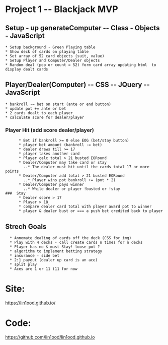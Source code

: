 # Project 1 -- Blackjack MVP

## Setup - up generateComputer -- Class - Objects - JavaScript
    * Setup background - Green Playing table
    * Show deck of cards on playing table
    * Set array of 52 card objects (suit, value)
    * Setup Player and Computer/Dealer objects
    * Random deal (pop or count = 52) form card array updating html  to display dealt cards
## Player/Dealer(Computer) -- CSS -- JQuery -- JavaScript
    * bankroll -= bet on start (ante or end button)
    * update pot += ante or bet
    * 2 cards dealt to each player
    * calculate score for dealer/player
  ###  Player Hit (add score dealer/player)
          * Bet if bankroll >= 0 else EOG (bet/stay button)
          * player bet amount (bankroll -= bet)
          * dealer draws till >= 17
          * player takes another card
          * Player calc total > 21 busted EORound
          * Dealer/Computer may take card or stay
            ..* The dealer must hit until the cards total 17 or more points
          * Dealer/Computer add total > 21 busted EORound
            ..* Player wins pot bankroll += (pot * 2)
          * Dealer/Computer pays winner
            ..* While dealer or player !busted or !stay
    ###  Stay
          * Dealer score > 17
          * Player > 18
          * compare dealer card total with player award pot to winner
          * player & dealer bust or === a push bet credited back to player

  ##  Strech Goals
      * Annomate dealing of cards off the deck (CSS for img)
      * Play with 4 decks - call create cards n times for n decks
      * Player has no $ must Stay! loose pot ?
      * algorithm to implement betting strategy
      * insurance - side bet
      * 2:1 payout (dealer up card is an ace)
      * split play
      * Aces are 1 or 11 (11 for now

# Site:
https://lin1ood.github.io/

# Code:
https://github.com/lin1ood/lin1ood.github.io
